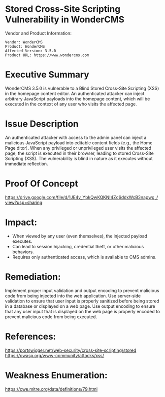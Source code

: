 # Stored Cross-Site Scripting Vulnerability in WonderCMS

Vendor and Product Information:

    Vendor: WonderCMS
    Product: WonderCMS
    Affected Version: 3.5.0
    Product URL: https://www.wondercms.com

# Executive Summary
WonderCMS 3.5.0 is vulnerable to a Blind Stored Cross-Site Scripting (XSS) in the homepage content editor. An authenticated attacker can inject arbitrary JavaScript payloads into the homepage content, which will be executed in the context of any user who visits the affected page.

# Issue Description
An authenticated attacker with access to the admin panel can inject a malicious JavaScript payload into editable content fields (e.g., the Home Page ditor). When any privileged or unprivileged user visits the affected page, the script is executed in their browser, leading to stored Cross-Site Scripting (XSS). The vulnerability is blind in nature as it executes without immediate reflection.

# Proof Of Concept

https://drive.google.com/file/d/1JE4v_YbkQwKQKNI4Zc6ddxWcB3napwg_/view?usp=sharing

# Impact:

- When viewed by any user (even themselves), the injected payload executes. 
- Can lead to session hijacking, credential theft, or other malicious behaviors.  
- Requires only authenticated access, which is available to CMS admins.

# Remediation:

Implement proper input validation and output encoding to prevent malicious code from being injected into the web application. Use server-side validation to ensure that user input is properly sanitized before being stored in a database or displayed on a web page. Use output encoding to ensure that any user input that is displayed on the web page is properly encoded to prevent malicious code from being executed.

# References:

https://portswigger.net/web-security/cross-site-scripting/stored
https://owasp.org/www-community/attacks/xss/

# Weakness Enumeration:

https://cwe.mitre.org/data/definitions/79.html

